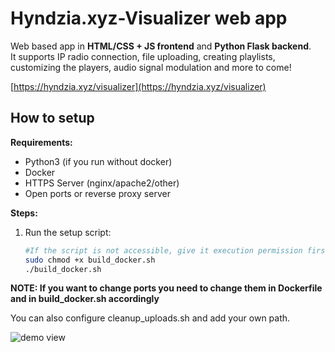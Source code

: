 # Hyndzia.xyz-Visualizer web app

Web based app in **HTML/CSS + JS frontend** and **Python Flask backend**.  
It supports IP radio connection, file uploading, creating playlists, customizing the players, audio signal modulation and more to come!

[https://hyndzia.xyz/visualizer](https://hyndzia.xyz/visualizer)

## How to setup

**Requirements:**  
- Python3 (if you run without docker)
- Docker
- HTTPS Server (nginx/apache2/other)
- Open ports or reverse proxy server

**Steps:**  
1. Run the setup script:  
   ```bash
   #If the script is not accessible, give it execution permission first:
   sudo chmod +x build_docker.sh
   ./build_docker.sh

**NOTE: If you want to change ports you need to change them in Dockerfile and in build_docker.sh accordingly**

You can also configure cleanup_uploads.sh and add your own path.


![demo view](https://hyndzia.xyz/visualize.gif)
